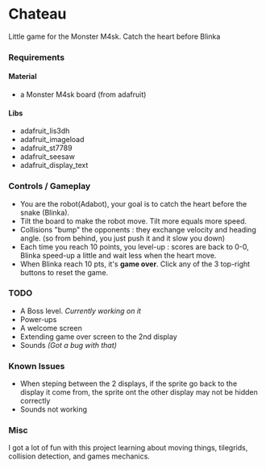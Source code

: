 # Chateau

Little game for the Monster M4sk. Catch the heart before Blinka

### Requirements 

#### Material 
* a Monster M4sk board (from adafruit)

#### Libs

* adafruit_lis3dh
* adafruit_imageload
* adafruit_st7789
* adafruit_seesaw
* adafruit_display_text

### Controls / Gameplay

* You are the robot(Adabot), your goal is to catch the heart before the snake (Blinka).
* Tilt the board to make the robot move. Tilt more equals more speed.
* Collisions "bump" the opponents : they exchange velocity and heading angle. (so from behind, you just push it and it slow you down)
* Each time you reach 10 points, you level-up : scores are back to 0-0, Blinka speed-up a little and wait less when the heart move.
* When Blinka reach 10 pts, it's **game over**. Click any of the 3 top-right buttons to reset the game.


### TODO 

* A Boss level. *Currently working on it*
* Power-ups
* A welcome screen 
* Extending game over screen to the 2nd display
* Sounds *(Got a bug with that)*

### Known Issues

* When steping between the 2 displays, if the sprite go back to the display it come from, the sprite ont the other display may not be hidden correctly
* Sounds not working

### Misc

I got a lot of fun with this project learning about moving things, tilegrids, collision detection, and games mechanics. 

